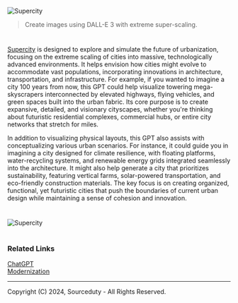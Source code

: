 ![Supercity](https://github.com/user-attachments/assets/3200722c-be7d-41a1-93b2-4903ada64b51)

> Create images using DALL-E 3 with extreme super-scaling. 
#

[Supercity](https://chatgpt.com/g/g-GnvVAV5Ac-supercity) is designed to explore and simulate the future of urbanization, focusing on the extreme scaling of cities into massive, technologically advanced environments. It helps envision how cities might evolve to accommodate vast populations, incorporating innovations in architecture, transportation, and infrastructure. For example, if you wanted to imagine a city 100 years from now, this GPT could help visualize towering mega-skyscrapers interconnected by elevated highways, flying vehicles, and green spaces built into the urban fabric. Its core purpose is to create expansive, detailed, and visionary cityscapes, whether you're thinking about futuristic residential complexes, commercial hubs, or entire city networks that stretch for miles.

In addition to visualizing physical layouts, this GPT also assists with conceptualizing various urban scenarios. For instance, it could guide you in imagining a city designed for climate resilience, with floating platforms, water-recycling systems, and renewable energy grids integrated seamlessly into the architecture. It might also help generate a city that prioritizes sustainability, featuring vertical farms, solar-powered transportation, and eco-friendly construction materials. The key focus is on creating organized, functional, yet futuristic cities that push the boundaries of current urban design while maintaining a sense of cohesion and innovation.

#

![Supercity](https://github.com/user-attachments/assets/48e15b4e-ef70-42db-a08c-ec08573ebfe1)

#
### Related Links

[ChatGPT](https://github.com/sourceduty/ChatGPT)
<br>
[Modernization](https://github.com/sourceduty/Modernization)

***
Copyright (C) 2024, Sourceduty - All Rights Reserved.
